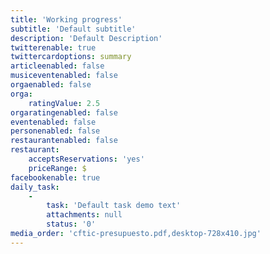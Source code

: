 ```yaml
---
title: 'Working progress'
subtitle: 'Default subtitle'
description: 'Default Description'
twitterenable: true
twittercardoptions: summary
articleenabled: false
musiceventenabled: false
orgaenabled: false
orga:
    ratingValue: 2.5
orgaratingenabled: false
eventenabled: false
personenabled: false
restaurantenabled: false
restaurant:
    acceptsReservations: 'yes'
    priceRange: $
facebookenable: true
daily_task:
    -
        task: 'Default task demo text'
        attachments: null
        status: '0'
media_order: 'cftic-presupuesto.pdf,desktop-728x410.jpg'
---
```


